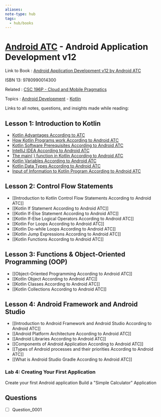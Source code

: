 ```yaml
---
aliases:
note-type: hub
tags:
  - hub/books
---
```


# [Android ATC](Android%20Advanced%20Training%20Consultants.md) - Android Application Development v12

Link to Book : [Android Application Development v12 by Android ATC](https://androidatc.com/public/_signin.php)

ISBN 13: 9780990014300

Related : [CSC 196P - Cloud and Mobile Pragmatics](../CSC%20196P%20-%20Cloud%20and%20Mobile%20Pragmatics/README.md)

Topics : [Android Development](../../4-hub-notes-🚉/Android%20Development.md) - [Kotlin](../../4-hub-notes-🚉/Kotlin%20Programming%20Language.md)

Links to all notes, questions, and insights made while reading:

## Lesson 1: Introduction to Kotlin

- [Kotlin Advantages According to ATC](Kotlin%20Advantages%20According%20to%20ATC.md)
- [How Kotlin Programs work According to Android ATC](How%20Kotlin%20Programs%20work%20According%20to%20Android%20ATC.md)
- [Kotlin Software Prerequisites According to Android ATC](Kotlin%20Software%20Prerequisites%20According%20to%20Android%20ATC.md)
- [IntelliJ IDEA According to Android ATC](IntelliJ%20IDEA%20According%20to%20Android%20ATC.md)
- [The main( ) function in Kotlin According to Android ATC](<The%20main(%20)%20function%20in%20Kotlin%20According%20to%20Android%20ATC.md>)
- [Kotlin Variables According to Android ATC](Kotlin%20Variables%20According%20to%20Android%20ATC.md)
- [Kotlin Data Types According to Android ATC](Kotlin%20Data%20Types%20According%20to%20Android%20ATC.md)
- [Input of Information to Kotlin Program According to Android ATC](Input%20of%20Information%20to%20Kotlin%20Program%20According%20to%20Android%20ATC.md)

## Lesson 2: Control Flow Statements

- [[Introduction to Kotlin Control Flow Statements According to Android ATC]]
- [[Kotlin If Statement According to Android ATC]]
- [[Kotlin If-Else Statement According to Android ATC]]
- [[Kotlin If-Else Logical Operators According to Android ATC]]
- [[Kotlin For Loops According to Android ATC]]
- [[Kotlin Do-while Loops According to Android ATC]]
- [[Kotlin Jump Expressions According to Android ATC]]
- [[Kotlin Functions According to Android ATC]]

## Lesson 3: Functions & Object-Oriented Programming (OOP)

- [[Object-Oriented Programming According to Android ATC]]
- [[Kotlin Object According to Android ATC]]
- [[Kotlin Classes According to Android ATC]]
- [[Kotlin Collections According to Android ATC]]

## Lesson 4: Android Framework and Android Studio

- [[Introduction to Android Framework and Android Studio According to Android ATC]]
- [[Android Platform Architecture According to Android ATC]]
- [[Android Libraries According to Android ATC]]
- [[Components of Android Application According to Android ATC]]
- [[Types of Android processes and their priorities According to Android ATC]]
- [[What is Android Studio Gradle According to Android ATC]]

### Lab 4: Creating Your First Application

Create your first Android application
Build a "Simple Calculator" Application

## Questions

- [ ] Question_0001
